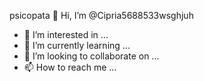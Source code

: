 psicopata 👋 Hi, I’m @Cipria5688533wsghjuh
- 👀 I’m interested in ...
- 🌱 I’m currently learning ...
- 💞️ I’m looking to collaborate on ...
- 📫 How to reach me ...

<!---
Cipria5688533wsghjuh/Cipria5688533wsghjuh is a ✨ special ✨ repository because its `README.md` (this file) appears on your GitHub profile.
You can click the Preview link to take a look at your changes.
--->
